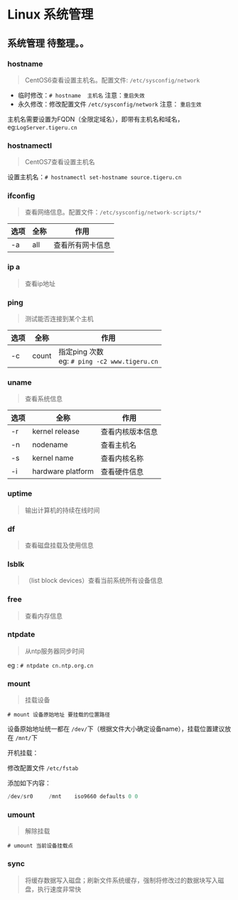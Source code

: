 # Linux 系统管理

## 系统管理 待整理。。

### hostname

> CentOS6查看设置主机名。配置文件: `/etc/sysconfig/network`

- 临时修改：`# hostname  主机名`  注意：`重启失效`
- 永久修改：修改配置文件 `/etc/sysconfig/network`   注意： `重启生效`

主机名需要设置为FQDN（全限定域名），即带有主机名和域名， eg:`LogServer.tigeru.cn`

### hostnamectl

> CentOS7查看设置主机名

设置主机名：`# hostnamectl set-hostname source.tigeru.cn`

### ifconfig

> 查看网络信息。配置文件：`/etc/sysconfig/network-scripts/*`

| 选项 | 全称 | 作用             |
| ---- | ---- | ---------------- |
| -a   | all  | 查看所有网卡信息 |

### ip a

> 查看ip地址

### ping

> 测试能否连接到某个主机

| 选项 | 全称  | 作用                                            |
| ---- | ----- | ----------------------------------------------- |
| -c   | count | 指定ping 次数<br>eg: `# ping -c2 www.tigeru.cn` |

### uname

> 查看系统信息

| 选项 | 全称              | 作用             |
| ---- | ----------------- | ---------------- |
| -r   | kernel release    | 查看内核版本信息 |
| -n   | nodename          | 查看主机名       |
| -s   | kernel name       | 查看内核名称     |
| -i   | hardware platform | 查看硬件信息     |

### uptime

> 输出计算机的持续在线时间

### df

> 查看磁盘挂载及使用信息

### lsblk

> （list block devices）查看当前系统所有设备信息

### free

> 查看内存信息

### ntpdate

> 从ntp服务器同步时间

eg : `# ntpdate cn.ntp.org.cn`

### mount

> 挂载设备

`# mount 设备原始地址 要挂载的位置路径`

设备原始地址统一都在 `/dev/`下（根据文件大小确定设备name），挂载位置建议放在 `/mnt/`下

开机挂载：

修改配置文件 `/etc/fstab`

添加如下内容：

``` powershell
/dev/sr0     /mnt    iso9660 defaults 0 0
```

### umount

> 解除挂载

`# umount 当前设备挂载点`

### sync

> 将缓存数据写入磁盘；刷新文件系统缓存，强制将修改过的数据块写入磁盘，执行速度非常快

